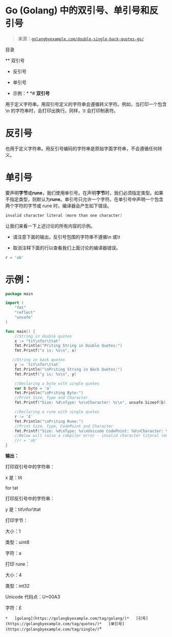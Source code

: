 <!--yml

类别：未分类

日期：2024-10-13 06:06:50

-->

# Go (Golang) 中的双引号、单引号和反引号

> 来源：[`golangbyexample.com/double-single-back-quotes-go/`](https://golangbyexample.com/double-single-back-quotes-go/)

目录

**   双引号

+   反引号

+   单引号

+   示例：*  *# **双引号**

用于定义字符串。用双引号定义的字符串会遵循转义字符。例如，当打印一个包含\n 的字符串时，会打印出换行。同样，\t 会打印制表符。

# **反引号**

也用于定义字符串。用反引号编码的字符串是原始字面字符串，不会遵循任何转义。

# **单引号**

要声明**字节**或**rune**，我们使用单引号。在声明**字节**时，我们必须指定类型。如果不指定类型，则默认为**rune**。单引号只允许一个字符。在单引号中声明一个包含两个字符的字节或 rune 时，编译器会产生如下错误。

```go
invalid character literal (more than one character)
```

让我们来看一下上述讨论的所有内容的示例。

+   请注意下面的输出，反引号包围的字符串不遵循\n 或\t

+   取消注释下面的行以查看我们上面讨论的编译器错误。

```go
r = 'ab'
```

# **示例：**

```go
package main

import (
    "fmt"
    "reflect"
    "unsafe"
)

func main() {
    //String in double quotes
    x := "tit\nfor\ttat"
    fmt.Println("Priting String in Double Quotes:")
    fmt.Printf("x is: %s\n", x)

   //String in back quotes
    y := `tit\nfor\ttat`
    fmt.Println("\nPriting String in Back Quotes:")
    fmt.Printf("y is: %s\n", y)

    //Declaring a byte with single quotes
    var b byte = 'a'
    fmt.Println("\nPriting Byte:")
    //Print Size, Type and Character
    fmt.Printf("Size: %d\nType: %s\nCharacter: %c\n", unsafe.Sizeof(b), reflect.TypeOf(b), b)

    //Declaring a rune with single quotes
    r := '£'
    fmt.Println("\nPriting Rune:")
    //Print Size, Type, CodePoint and Character
    fmt.Printf("Size: %d\nType: %s\nUnicode CodePoint: %U\nCharacter: %c\n", unsafe.Sizeof(r), reflect.TypeOf(r), r, r)
    //Below will raise a compiler error - invalid character literal (more than one character)
    //r = 'ab'
}
```

**输出：**

打印双引号中的字符串：

x 是：tit

for tat

打印反引号中的字符串：

y 是：tit\nfor\ttat

打印字节：

大小：1

类型：uint8

字符：a

打印 rune：

大小：4

类型：int32

Unicode 代码点：U+00A3

字符：£

`*   [golang](https://golangbyexample.com/tag/golang/)*   [引号](https://golangbyexample.com/tag/quotes/)*   [单引号](https://golangbyexample.com/tag/single/)`*
